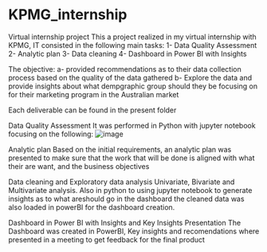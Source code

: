 # KPMG_internship
Virtual internship project
This a project realized in my virtual internship with KPMG, IT consisted in the following main tasks:
1- Data Quality Assessment
2- Analytic plan 
3- Data cleaning
4- Dashboard in Power BI with Insights

The objective:
a- provided recommendations as to their data collection process based on the quality of the data gathered
b- Explore the data and provide insights about what dempgraphic group should they be focusing on for their marketing program in the Australian market


Each deliverable can be found in the present folder


Data Quality Assessment
It was performed in Python with jupyter notebook focusing on the following:
![image](https://github.com/yvens94/KPMG_internship/assets/68969793/190e6e76-fef9-4f11-8214-c000d63f5b86)

Analytic plan 
Based on the initial requirements, an analytic plan was presented to make sure that the work that will be done is
aligned with what their are want, and the business objectives

Data cleaning and Exploratory data analysis
Univariate, Bivariate and Multivariate analysis. Also in python to using jupyter notebook to generate insights as to what areshould go in the dashboard
the cleaned data was also loaded in powerBI for the dashboard creation.

Dashboard in Power BI with Insights and Key Insights Presentation
The Dashboard was created in PowerBI, Key insights and recomendations where presented in a meeting to get feedback for the final product

